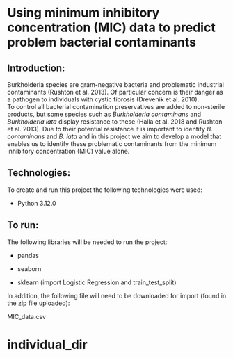 # Using minimum inhibitory concentration (MIC) data to predict problem bacterial contaminants 

  

## Introduction: 

Burkholderia species are gram-negative bacteria and problematic industrial contaminants (Rushton et al. 2013).  Of particular concern is their danger as a pathogen to individuals with cystic fibrosis (Drevenik et al. 2010).  
To control all bacterial contamination preservatives are added to non-sterile products, but some species such as *Burkholderia contaminans* and *Burkholderia lata* display resistance to these (Halla et al. 2018 and 
Rushton et al. 2013).  Due to their potential resistance it is important to identify *B. contaminans* and *B. lata* and in this project we aim to develop a model that enables us to identify these problematic contaminants 
from the minimum inhibitory concentration (MIC) value alone. 

  

## Technologies: 

To create and run this project the following technologies were used: 

* Python 3.12.0 

  

## To run: 

The following libraries will be needed to run the project: 

* pandas 

* seaborn 

* sklearn (import Logistic Regression and train_test_split) 

 
In addition, the following file will need to be downloaded for import (found in the zip file uploaded): 

MIC_data.csv 

  

 
# individual_dir
